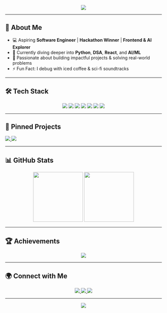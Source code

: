 <!-- Banner -->
<p align="center">
  <img src="https://capsule-render.vercel.app/api?type=waving&color=0:6A5ACD,100:00CED1&height=180&section=header&text=Hi%20👋,%20I'm%20Syeda%20Alizah%20(Zah)&fontSize=35&fontColor=fff&animation=fadeIn&fontAlignY=40"/>
</p>

---

## 🚀 About Me  
- 💻 Aspiring **Software Engineer** | **Hackathon Winner** | **Frontend & AI Explorer**  
- 🌱 Currently diving deeper into **Python**, **DSA**, **React**, and **AI/ML**  
- 🎯 Passionate about building impactful projects & solving real-world problems  
- ⚡ Fun Fact: I debug with iced coffee & sci-fi soundtracks  

---

## 🛠️ Tech Stack  
<p align="center">
  <img src="https://img.shields.io/badge/Python-3776AB?style=for-the-badge&logo=python&logoColor=white"/>
  <img src="https://img.shields.io/badge/JavaScript-F7DF1E?style=for-the-badge&logo=javascript&logoColor=black"/>
  <img src="https://img.shields.io/badge/React-61DAFB?style=for-the-badge&logo=react&logoColor=black"/>
  <img src="https://img.shields.io/badge/Firebase-FFCA28?style=for-the-badge&logo=firebase&logoColor=black"/>
  <img src="https://img.shields.io/badge/TensorFlow-FF6F00?style=for-the-badge&logo=tensorflow&logoColor=white"/>
  <img src="https://img.shields.io/badge/OpenCV-27338e?style=for-the-badge&logo=opencv&logoColor=white"/>
  <img src="https://img.shields.io/badge/GitHub-181717?style=for-the-badge&logo=github&logoColor=white"/>
</p>

---

## 📌 Pinned Projects  
<a href="https://github.com/alizahh-7">
  <img src="https://github-readme-stats.vercel.app/api/pin/?username=alizahh-7&repo=your-top-project&theme=tokyonight" />
</a>
<a href="https://github.com/alizahh-7">
  <img src="https://github-readme-stats.vercel.app/api/pin/?username=alizahh-7&repo=another-cool-project&theme=tokyonight" />
</a>

---

## 📊 GitHub Stats  
<p align="center">
  <img src="https://github-readme-stats.vercel.app/api?username=alizahh-7&show_icons=true&theme=tokyonight&hide_border=true" height="160px"/>
  <img src="https://github-readme-streak-stats.herokuapp.com/?user=alizahh-7&theme=tokyonight&hide_border=true" height="160px"/>
</p>

---

## 🏆 Achievements  
<p align="center">
  <img src="https://github-profile-trophy.vercel.app/?username=alizahh-7&theme=tokyonight&row=1&column=6&margin-w=10&margin-h=10"/>
</p>

---

## 🌍 Connect with Me  
<p align="center">
  <a href="https://www.linkedin.com/in/syedaalizah" target="_blank">
    <img src="https://img.shields.io/badge/LinkedIn-%230077B5.svg?&style=for-the-badge&logo=linkedin&logoColor=white" />
  </a>
  <a href="mailto:syeda.alizah06@gmail.com">
    <img src="https://img.shields.io/badge/Gmail-D14836?style=for-the-badge&logo=gmail&logoColor=white"/>
  </a>
  <a href="https://github.com/alizahh-7">
    <img src="https://img.shields.io/badge/GitHub-100000?style=for-the-badge&logo=github&logoColor=white"/>
  </a>
</p>

---

<!-- Footer -->
<p align="center">
  <img src="https://capsule-render.vercel.app/api?type=waving&color=0:6A5ACD,100:00CED1&height=120&section=footer"/>
</p>
